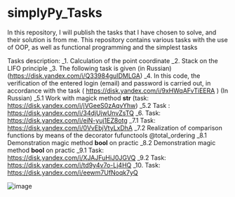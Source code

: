 # simplyPy_Tasks

In this repository, I will publish the tasks that I have chosen to solve, and their solution is from me. 
This repository contains various tasks with the use of OOP, as well as functional programming and the simplest tasks


Tasks description:
_1. Calculation of the point coordinate
_2. Stack on the LIFO principle
_3. The following task is given (in Russian) (https://disk.yandex.com/i/Q33984guIDMLGA)
_4. In this code, the verification of the entered login (email) and password is carried out, in accordance with the task ( https://disk.yandex.com/i/9xHWqAFvTiEERA ) (In Russian)
_5.1 Work with magick method __str__ (task: https://disk.yandex.com/i/jVGeeS0zAqvYhw)
_5.2 Task : https://disk.yandex.com/i/34djUjwUnvZsTQ
_6. Task: https://disk.yandex.com/i/eiN-yuj1EZ8otg
_7.1 Task: https://disk.yandex.com/i/0VvEbjVtyLxDhA
_7.2 Realization of comparison functions by means of the decorator fufunctools @total_ordering
_8.1 Demonstration magic method __bool__ on practic
_8.2 Demonstration magic method __bool__ on practic
_9.1 Task: https://disk.yandex.com/i/XJAJFuHiJ0JGVQ
_9.2 Task: https://disk.yandex.com/i/td9y4v7o-Lj4HQ
_10. Task: https://disk.yandex.com/i/eewm7UfNoqk7yQ

![image](https://user-images.githubusercontent.com/108310900/179837148-345762ed-b457-4d3d-ac72-794f94b877c9.png)
